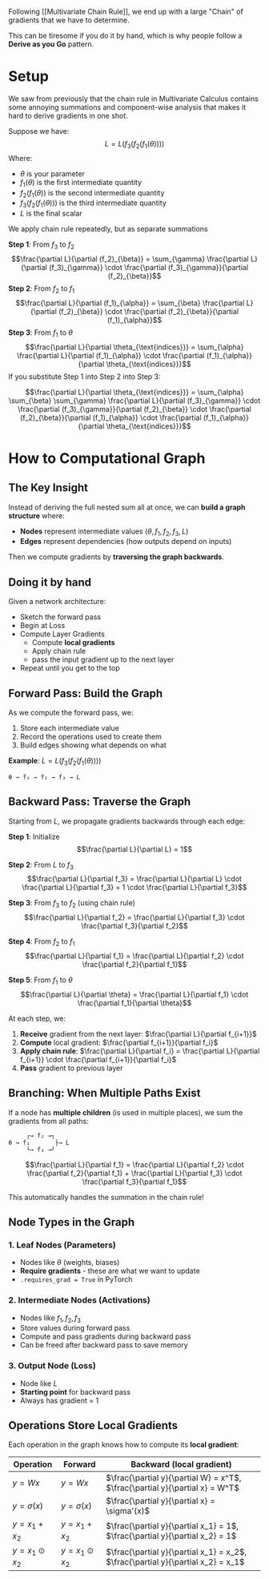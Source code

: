 Following [[Multivariate Chain Rule]], we end up with a large "Chain" of gradients that we have to determine. 

This can be tiresome if you do it by hand, which is why people follow a **Derive as you Go** pattern.

# Setup
We saw from previously that the chain rule in Multivariate Calculus contains some annoying summations and component-wise analysis that makes it hard to derive gradients in one shot.

Suppose we have: $$L = L(f_3(f_2(f_1(\theta))))$$
Where:
- $\theta$ is your parameter
- $f_1(\theta)$ is the first intermediate quantity
- $f_2(f_1(\theta))$ is the second intermediate quantity
- $f_3(f_2(f_1(\theta)))$ is the third intermediate quantity
- $L$ is the final scalar

We apply chain rule repeatedly, but as separate summations

**Step 1**: From $f_3$ to $f_2$ 
$$\frac{\partial L}{\partial (f_2)_{\beta}} = \sum_{\gamma} \frac{\partial L}{\partial (f_3)_{\gamma}} \cdot \frac{\partial (f_3)_{\gamma}}{\partial (f_2)_{\beta}}$$
**Step 2**: From $f_2$ to $f_1$ 
$$\frac{\partial L}{\partial (f_1)_{\alpha}} = \sum_{\beta} \frac{\partial L}{\partial (f_2)_{\beta}} \cdot \frac{\partial (f_2)_{\beta}}{\partial (f_1)_{\alpha}}$$
**Step 3**: From $f_1$ to $\theta$ 
$$\frac{\partial L}{\partial \theta_{\text{indices}}} = \sum_{\alpha} \frac{\partial L}{\partial (f_1)_{\alpha}} \cdot \frac{\partial (f_1)_{\alpha}}{\partial \theta_{\text{indices}}}$$
If you substitute Step 1 into Step 2 into Step 3:

$$\frac{\partial L}{\partial \theta_{\text{indices}}} = \sum_{\alpha} \sum_{\beta} \sum_{\gamma} \frac{\partial L}{\partial (f_3)_{\gamma}} \cdot \frac{\partial (f_3)_{\gamma}}{\partial (f_2)_{\beta}} \cdot \frac{\partial (f_2)_{\beta}}{\partial (f_1)_{\alpha}} \cdot \frac{\partial (f_1)_{\alpha}}{\partial \theta_{\text{indices}}}$$
# How to Computational Graph

## The Key Insight

Instead of deriving the full nested sum all at once, we can **build a graph structure** where:

- **Nodes** represent intermediate values ($\theta, f_1, f_2, f_3, L$)
- **Edges** represent dependencies (how outputs depend on inputs)

Then we compute gradients by **traversing the graph backwards**.

## Doing it by hand
Given a network architecture:
- Sketch the forward pass
- Begin at Loss
- Compute Layer Gradients
	- Compute **local gradients**
	- Apply chain rule
	- pass the input gradient up to the next layer
- Repeat until you get to the top



## Forward Pass: Build the Graph

As we compute the forward pass, we:

1. Store each intermediate value
2. Record the operations used to create them
3. Build edges showing what depends on what

**Example**: $L = L(f_3(f_2(f_1(\theta))))$

```
θ → f₁ → f₂ → f₃ → L
```

## Backward Pass: Traverse the Graph

Starting from $L$, we propagate gradients backwards through each edge:

**Step 1**: Initialize 
$$\frac{\partial L}{\partial L} = 1$$

**Step 2**: From $L$ to $f_3$ 
$$\frac{\partial L}{\partial f_3} = \frac{\partial L}{\partial L} \cdot \frac{\partial L}{\partial f_3} = 1 \cdot \frac{\partial L}{\partial f_3}$$

**Step 3**: From $f_3$ to $f_2$ (using chain rule) 
$$\frac{\partial L}{\partial f_2} = \frac{\partial L}{\partial f_3} \cdot \frac{\partial f_3}{\partial f_2}$$

**Step 4**: From $f_2$ to $f_1$ 
$$\frac{\partial L}{\partial f_1} = \frac{\partial L}{\partial f_2} \cdot \frac{\partial f_2}{\partial f_1}$$

**Step 5**: From $f_1$ to $\theta$ 
$$\frac{\partial L}{\partial \theta} = \frac{\partial L}{\partial f_1} \cdot \frac{\partial f_1}{\partial \theta}$$

At each step, we:

1. **Receive** gradient from the next layer: $\frac{\partial L}{\partial f_{i+1}}$
2. **Compute** local gradient: $\frac{\partial f_{i+1}}{\partial f_i}$
3. **Apply chain rule**: $\frac{\partial L}{\partial f_i} = \frac{\partial L}{\partial f_{i+1}} \cdot \frac{\partial f_{i+1}}{\partial f_i}$
4. **Pass** gradient to previous layer

## Branching: When Multiple Paths Exist

If a node has **multiple children** (is used in multiple places), we sum the gradients from all paths:

```
     ┌→ f₂ →┐
θ → f₁       ├→ L
     └→ f₃ →┘
```

$$\frac{\partial L}{\partial f_1} = \frac{\partial L}{\partial f_2} \cdot \frac{\partial f_2}{\partial f_1} + \frac{\partial L}{\partial f_3} \cdot \frac{\partial f_3}{\partial f_1}$$

This automatically handles the summation in the chain rule!

## Node Types in the Graph

### 1. **Leaf Nodes** (Parameters)

- Nodes like $\theta$ (weights, biases)
- **Require gradients** - these are what we want to update
- `.requires_grad = True` in PyTorch

### 2. **Intermediate Nodes** (Activations)

- Nodes like $f_1, f_2, f_3$
- Store values during forward pass
- Compute and pass gradients during backward pass
- Can be freed after backward pass to save memory

### 3. **Output Node** (Loss)

- Node like $L$
- **Starting point** for backward pass
- Always has gradient = 1

## Operations Store Local Gradients

Each operation in the graph knows how to compute its **local gradient**:

|Operation|Forward|Backward (local gradient)|
|---|---|---|
|$y = Wx$|$y = Wx$|$\frac{\partial y}{\partial W} = x^T$, $\frac{\partial y}{\partial x} = W^T$|
|$y = \sigma(x)$|$y = \sigma(x)$|$\frac{\partial y}{\partial x} = \sigma'(x)$|
|$y = x_1 + x_2$|$y = x_1 + x_2$|$\frac{\partial y}{\partial x_1} = 1$, $\frac{\partial y}{\partial x_2} = 1$|
|$y = x_1 \odot x_2$|$y = x_1 \odot x_2$|$\frac{\partial y}{\partial x_1} = x_2$, $\frac{\partial y}{\partial x_2} = x_1$|
